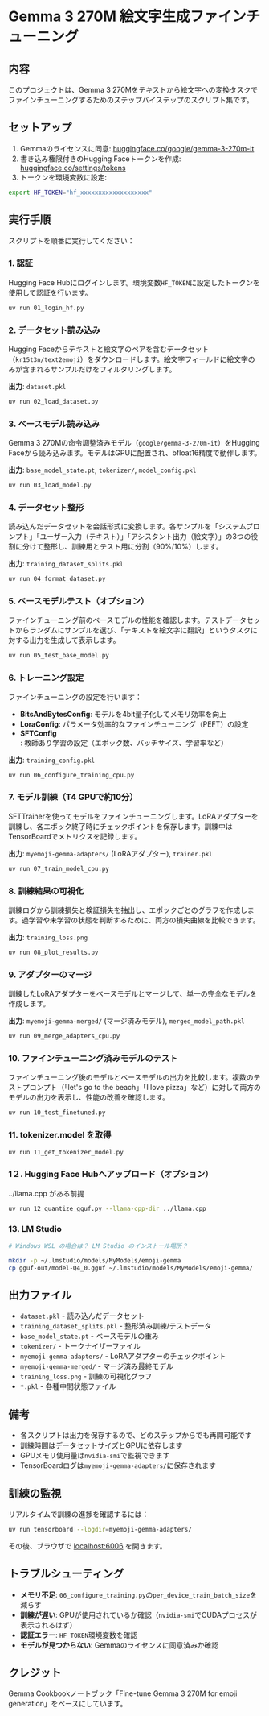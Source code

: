 # Gemma 3 270M 絵文字生成ファインチューニング

## 内容

このプロジェクトは、Gemma 3 270Mをテキストから絵文字への変換タスクでファインチューニングするためのステップバイステップのスクリプト集です。

## セットアップ

1. Gemmaのライセンスに同意: [huggingface.co/google/gemma-3-270m-it](https://huggingface.co/google/gemma-3-270m-it)
2. 書き込み権限付きのHugging Faceトークンを作成: [huggingface.co/settings/tokens](https://huggingface.co/settings/tokens)
3. トークンを環境変数に設定:

```bash
export HF_TOKEN="hf_xxxxxxxxxxxxxxxxxxx"
```

## 実行手順

スクリプトを順番に実行してください：

### 1. 認証

Hugging Face Hubにログインします。環境変数`HF_TOKEN`に設定したトークンを使用して認証を行います。

```bash
uv run 01_login_hf.py
```

### 2. データセット読み込み

Hugging Faceからテキストと絵文字のペアを含むデータセット（`kr15t3n/text2emoji`）をダウンロードします。絵文字フィールドに絵文字のみが含まれるサンプルだけをフィルタリングします。

**出力**: `dataset.pkl`

```bash
uv run 02_load_dataset.py
```

### 3. ベースモデル読み込み

Gemma 3 270Mの命令調整済みモデル（`google/gemma-3-270m-it`）をHugging Faceから読み込みます。モデルはGPUに配置され、bfloat16精度で動作します。

**出力**: `base_model_state.pt`, `tokenizer/`, `model_config.pkl`

```bash
uv run 03_load_model.py
```

### 4. データセット整形

読み込んだデータセットを会話形式に変換します。各サンプルを「システムプロンプト」「ユーザー入力（テキスト）」「アシスタント出力（絵文字）」の3つの役割に分けて整形し、訓練用とテスト用に分割（90%/10%）します。

**出力**: `training_dataset_splits.pkl`

```bash
uv run 04_format_dataset.py
```

### 5. ベースモデルテスト（オプション）

ファインチューニング前のベースモデルの性能を確認します。テストデータセットからランダムにサンプルを選び、「テキストを絵文字に翻訳」というタスクに対する出力を生成して表示します。

```bash
uv run 05_test_base_model.py
```

### 6. トレーニング設定

ファインチューニングの設定を行います：

- **BitsAndBytesConfig**: モデルを4bit量子化してメモリ効率を向上
- **LoraConfig**: パラメータ効率的なファインチューニング（PEFT）の設定
- **SFTConfig**: 教師あり学習の設定（エポック数、バッチサイズ、学習率など）

**出力**: `training_config.pkl`

```bash
uv run 06_configure_training_cpu.py
```

### 7. モデル訓練（T4 GPUで約10分）

SFTTrainerを使ってモデルをファインチューニングします。LoRAアダプターを訓練し、各エポック終了時にチェックポイントを保存します。訓練中はTensorBoardでメトリクスを記録します。

**出力**: `myemoji-gemma-adapters/` (LoRAアダプター), `trainer.pkl`

```bash
uv run 07_train_model_cpu.py
```

### 8. 訓練結果の可視化

訓練ログから訓練損失と検証損失を抽出し、エポックごとのグラフを作成します。過学習や未学習の状態を判断するために、両方の損失曲線を比較できます。

**出力**: `training_loss.png`

```bash
uv run 08_plot_results.py
```

### 9. アダプターのマージ

訓練したLoRAアダプターをベースモデルとマージして、単一の完全なモデルを作成します。

**出力**: `myemoji-gemma-merged/` (マージ済みモデル), `merged_model_path.pkl`

```bash
uv run 09_merge_adapters_cpu.py
```

### 10. ファインチューニング済みモデルのテスト

ファインチューニング後のモデルとベースモデルの出力を比較します。複数のテストプロンプト（「let's go to the beach」「I love pizza」など）に対して両方のモデルの出力を表示し、性能の改善を確認します。

```bash
uv run 10_test_finetuned.py
```

### 11. tokenizer.model を取得

```bash
uv run 11_get_tokenizer_model.py
```

### 1２. Hugging Face Hubへアップロード（オプション）

../llama.cpp がある前提

```bash
uv run 12_quantize_gguf.py --llama-cpp-dir ../llama.cpp
```

### 13. LM Studio

```bash
# Windows WSL の場合は？ LM Studio のインストール場所？

mkdir -p ~/.lmstudio/models/MyModels/emoji-gemma
cp gguf-out/model-Q4_0.gguf ~/.lmstudio/models/MyModels/emoji-gemma/
```

## 出力ファイル

- `dataset.pkl` - 読み込んだデータセット
- `training_dataset_splits.pkl` - 整形済み訓練/テストデータ
- `base_model_state.pt` - ベースモデルの重み
- `tokenizer/` - トークナイザーファイル
- `myemoji-gemma-adapters/` - LoRAアダプターのチェックポイント
- `myemoji-gemma-merged/` - マージ済み最終モデル
- `training_loss.png` - 訓練の可視化グラフ
- `*.pkl` - 各種中間状態ファイル

## 備考

- 各スクリプトは出力を保存するので、どのステップからでも再開可能です
- 訓練時間はデータセットサイズとGPUに依存します
- GPUメモリ使用量は`nvidia-smi`で監視できます
- TensorBoardログは`myemoji-gemma-adapters/`に保存されます

## 訓練の監視

リアルタイムで訓練の進捗を確認するには：

```bash
uv run tensorboard --logdir=myemoji-gemma-adapters/
```

その後、ブラウザで [localhost:6006](http://localhost:6006) を開きます。

## トラブルシューティング

- **メモリ不足**: `06_configure_training.py`の`per_device_train_batch_size`を減らす
- **訓練が遅い**: GPUが使用されているか確認（`nvidia-smi`でCUDAプロセスが表示されるはず）
- **認証エラー**: `HF_TOKEN`環境変数を確認
- **モデルが見つからない**: Gemmaのライセンスに同意済みか確認

## クレジット

Gemma Cookbookノートブック「Fine-tune Gemma 3 270M for emoji generation」をベースにしています。
